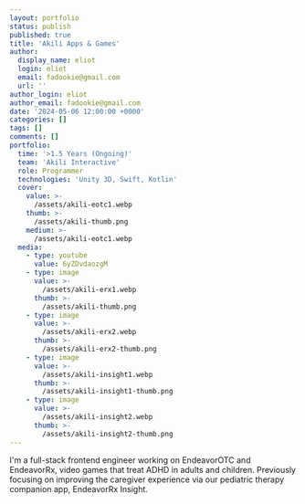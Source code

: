 ```yaml
---
layout: portfolio
status: publish
published: true
title: 'Akili Apps & Games'
author:
  display_name: eliot
  login: eliot
  email: fadookie@gmail.com
  url: ''
author_login: eliot
author_email: fadookie@gmail.com
date: '2024-05-06 12:00:00 +0000'
categories: []
tags: []
comments: []
portfolio:
  time: '>1.5 Years (Ongoing)'
  team: 'Akili Interactive'
  role: Programmer
  technologies: 'Unity 3D, Swift, Kotlin'
  cover:
    value: >-
      /assets/akili-eotc1.webp
    thumb: >-
      /assets/akili-thumb.png
    medium: >-
      /assets/akili-eotc1.webp
  media:
    - type: youtube
      value: 6yZDvdaozgM
    - type: image
      value: >-
        /assets/akili-erx1.webp
      thumb: >-
        /assets/akili-thumb.png
    - type: image
      value: >-
        /assets/akili-erx2.webp
      thumb: >-
        /assets/akili-erx2-thumb.png
    - type: image
      value: >-
        /assets/akili-insight1.webp
      thumb: >-
        /assets/akili-insight1-thumb.png
    - type: image
      value: >-
        /assets/akili-insight2.webp
      thumb: >-
        /assets/akili-insight2-thumb.png
---
```


I'm a full-stack frontend engineer working on EndeavorOTC and EndeavorRx, video games that treat ADHD in adults and children. Previously focusing on improving the caregiver experience via our pediatric therapy companion app, EndeavorRx Insight.